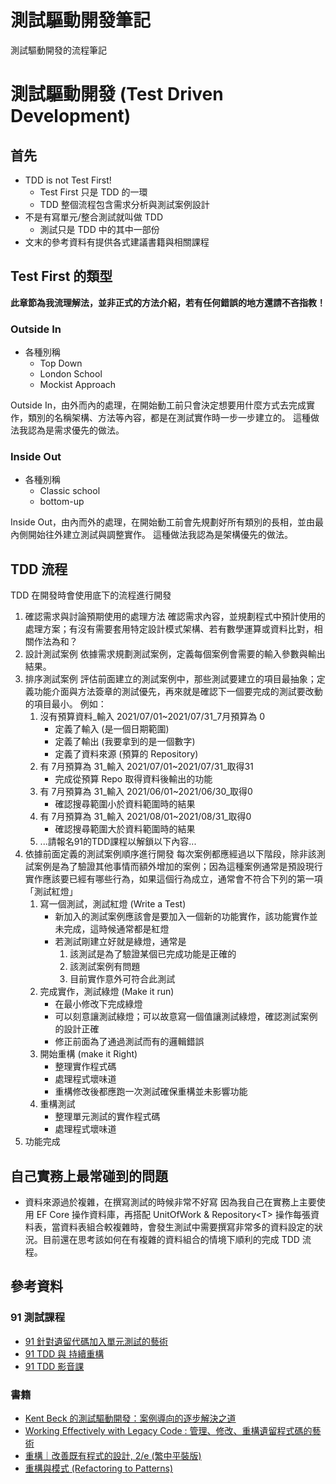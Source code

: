 # 測試驅動開發筆記


測試驅動開發的流程筆記

<!--more-->

# 測試驅動開發 (Test Driven Development)

## 首先
* TDD is not Test First!
	* Test First 只是 TDD 的一環
    * TDD 整個流程包含需求分析與測試案例設計
* 不是有寫單元/整合測試就叫做 TDD
    * 測試只是 TDD 中的其中一部份
* 文末的參考資料有提供各式建議書籍與相關課程

## Test First 的類型

**此章節為我流理解法，並非正式的方法介紹，若有任何錯誤的地方還請不吝指教！**

### Outside In

* 各種別稱
    - Top Down
    - London School
    - Mockist Approach

Outside In，由外而內的處理，在開始動工前只會決定想要用什麼方式去完成實作，類別的名稱架構、方法等內容，都是在測試實作時一步一步建立的。
這種做法我認為是需求優先的做法。

### Inside Out

* 各種別稱
    - Classic school
    - bottom-up

Inside Out，由內而外的處理，在開始動工前會先規劃好所有類別的長相，並由最內側開始往外建立測試與調整實作。
這種做法我認為是架構優先的做法。

## TDD 流程

TDD 在開發時會使用底下的流程進行開發

1. 確認需求與討論預期使用的處理方法
    確認需求內容，並規劃程式中預計使用的處理方案；有沒有需要套用特定設計模式架構、若有數學運算或資料比對，相關作法為和？
2. 設計測試案例
    依據需求規劃測試案例，定義每個案例會需要的輸入參數與輸出結果。
3. 排序測試案例
    評估前面建立的測試案例中，那些測試要建立的項目最抽象；定義功能介面與方法簽章的測試優先，再來就是確認下一個要完成的測試要改動的項目最小。
    例如：
    1. 沒有預算資料_輸入 2021/07/01~2021/07/31_7月預算為 0
        - 定義了輸入 (是一個日期範圍)
        - 定義了輸出 (我要拿到的是一個數字)
        - 定義了資料來源 (預算的 Repository)
    2. 有 7月預算為 31_輸入 2021/07/01~2021/07/31_取得31
        - 完成從預算 Repo 取得資料後輸出的功能
    3. 有 7月預算為 31_輸入 2021/06/01~2021/06/30_取得0
        - 確認搜尋範圍小於資料範圍時的結果
    4. 有 7月預算為 31_輸入 2021/08/01~2021/08/31_取得0
        - 確認搜尋範圍大於資料範圍時的結果
    5. ...請報名91的TDD課程以解鎖以下內容...
4. 依據前面定義的測試案例順序進行開發
    每次案例都應經過以下階段，除非該測試案例是為了驗證其他事情而額外增加的案例；因為這種案例通常是預設現行實作應該要已經有哪些行為，如果這個行為成立，通常會不符合下列的第一項「測試紅燈」
    1. 寫一個測試，測試紅燈 (Write a Test)
        - 新加入的測試案例應該會是要加入一個新的功能實作，該功能實作並未完成，這時候通常都是紅燈
        - 若測試剛建立好就是綠燈，通常是
            1. 該測試是為了驗證某個已完成功能是正確的
            2. 該測試案例有問題
            3. 目前實作意外可符合此測試
    2. 完成實作，測試綠燈 (Make it run)
        - 在最小修改下完成綠燈
        - 可以刻意讓測試綠燈；可以故意寫一個值讓測試綠燈，確認測試案例的設計正確
        - 修正前面為了通過測試而有的邏輯錯誤
    3. 開始重構 (make it Right)
        - 整理實作程式碼
        - 處理程式壞味道
        - 重構修改後都應跑一次測試確保重構並未影響功能
    4. 重構測試
        - 整理單元測試的實作程式碼
        - 處理程式壞味道
5. 功能完成

## 自己實務上最常碰到的問題

- 資料來源過於複雜，在撰寫測試的時候非常不好寫
    因為我自己在實務上主要使用 EF Core 操作資料庫，再搭配 UnitOfWork & Repository\<T\> 操作每張資料表，當資料表組合較複雜時，會發生測試中需要撰寫非常多的資料設定的狀況。目前還在思考該如何在有複雜的資料組合的情境下順利的完成 TDD 流程。

## 參考資料

### 91 測試課程
* [91 針對遺留代碼加入單元測試的藝術](https://tdd.best/courses/unit-testing-gracefully-with-legacy-code-202201/)
* [91 TDD 與 持續重構](https://tdd.best/courses/tdd-continuous-refactoring-2021-08/)
* [91 TDD 影音課](https://tdd.best/courses/classic-tdd-by-example-video-training/)

### 書籍
* [Kent Beck 的測試驅動開發：案例導向的逐步解決之道](https://www.tenlong.com.tw/products/9789864345618?list_name=i-r-zh_tw)
* [Working Effectively with Legacy Code : 管理、修改、重構遺留程式碼的藝術](https://www.tenlong.com.tw/products/9789864344000)
* [重構｜改善既有程式的設計, 2/e (繁中平裝版)](https://www.tenlong.com.tw/products/9789865021832)
* [重構與模式 (Refactoring to Patterns)](https://www.tenlong.com.tw/products/9787115297259)

